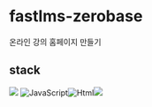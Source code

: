 # fastlms-zerobase
온라인 강의 홈페이지 만들기

## stack

<img src="https://img.shields.io/badge/Spring%20Boot-6DB33F?style=flat-square&logo=Spring%20Boot&logoColor=black"/> <img alt="JavaScript" src ="https://img.shields.io/badge/JavaScriipt-F7DF1E.svg?&style=for-the-badge&logo=JavaScript&logoColor=black"/><img alt="Html" src ="https://img.shields.io/badge/HTML5-E34F26.svg?&style=for-the-badge&logo=HTML5&logoColor=white"/><img src="https://img.shields.io/badge/mysql-4479A1?style=for-the-badge&logo=mysql&logoColor=white">




